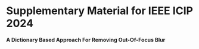 # Supplementary Material for IEEE ICIP 2024
**A Dictionary Based Approach For Removing Out-Of-Focus Blur**

